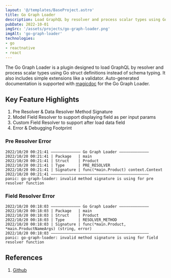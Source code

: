 ```yaml
---
layout: '@/templates/BaseProject.astro'
title: Go Graph Loader
description: Load GraphQL by resolver and process scalar types using Go struct definitions instead of schema typing.
pubDate: 2022-10-01
imgSrc: '/assets/projects/go-graph-loader.png'
imgAlt: 'go-graph-loader'
technologies:
- go
- reactnative
- react
---
```


The Go Graph Loader is a plugin designed to load GraphQL by resolver and process scalar types using Go struct definitions instead of schema typing. It also includes simple extensions like a validator. Auto-generated documentation is supported with [magicdoc](https://magidoc.js.org/introduction/welcome) for the Go Graph Loader.


## Key Feature Highlights

1. Pre Resolver & Data Resolver Method Signature 
2. Model Field Resolver to support displaying field as per input params
3. Custom Field Resolver to support after load data field
4. Error & Debugging Footprint

### Pre Resolver Error

```
2022/10/20 00:21:41 ————————————— Go Graph Loader —————————————
2022/10/20 00:21:41 | Package   | main
2022/10/20 00:21:41 | Struct    | Product
2022/10/20 00:21:41 | Type      | PRE_RESOLVER
2022/10/20 00:21:41 | Signature | func(*main.Product) context.Context
2022/10/20 00:21:41 ———————————————————————————————————————————
panic: go-graph-loader: invalid method signature is using for pre resolver function
```

### Field Resolver Error

```
2022/10/20 00:18:03 ————————————— Go Graph Loader —————————————
2022/10/20 00:18:03 | Package   | main
2022/10/20 00:18:03 | Struct    | Product
2022/10/20 00:18:03 | Type      | RESOLVER_METHOD
2022/10/20 00:18:03 | Signature | func(*main.Product, *main.ProductNameArgs) (string, error)
2022/10/20 00:18:03 ———————————————————————————————————————————
panic: go-graph-loader: invalid method signature is using for field resolver function
```

## References 

1. <a href="https://github.com/Oskang09/go-graph-loader" target="_blank">Github</a>
